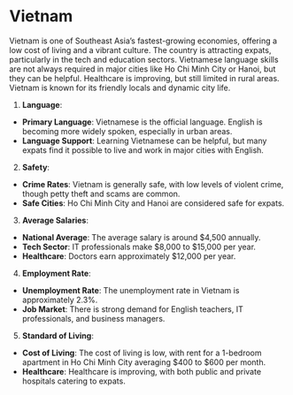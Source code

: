 # Vietnam

Vietnam is one of Southeast Asia’s fastest-growing economies, offering a low cost of living and a vibrant culture. The country is attracting expats, particularly in the tech and education sectors. Vietnamese language skills are not always required in major cities like Ho Chi Minh City or Hanoi, but they can be helpful. Healthcare is improving, but still limited in rural areas. Vietnam is known for its friendly locals and dynamic city life.

1.  **Language**:
-   **Primary Language**: Vietnamese is the official language. English is becoming more widely spoken, especially in urban areas.
-   **Language Support**: Learning Vietnamese can be helpful, but many expats find it possible to live and work in major cities with English.

2.  **Safety**:
-   **Crime Rates**: Vietnam is generally safe, with low levels of violent crime, though petty theft and scams are common.
-   **Safe Cities**: Ho Chi Minh City and Hanoi are considered safe for expats.

3.  **Average Salaries**:
-   **National Average**: The average salary is around $4,500 annually.
-   **Tech Sector**: IT professionals make $8,000 to $15,000 per year.
-   **Healthcare**: Doctors earn approximately $12,000 per year.

4.  **Employment Rate**:
-   **Unemployment Rate**: The unemployment rate in Vietnam is approximately 2.3%.
-   **Job Market**: There is strong demand for English teachers, IT professionals, and business managers.

5.  **Standard of Living**:
-   **Cost of Living**: The cost of living is low, with rent for a 1-bedroom apartment in Ho Chi Minh City averaging $400 to $600 per month.
-   **Healthcare**: Healthcare is improving, with both public and private hospitals catering to expats.
